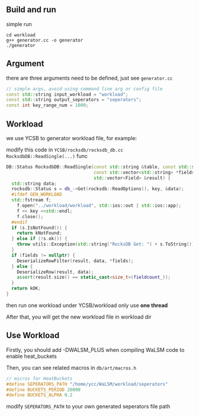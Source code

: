 ## Build and run

simple run 

``` shell
cd workload
g++ generator.cc -o generator
./generator
```

## Argument

there are three arguments need to be defined, just see ```generator.cc```

``` c++
// simple args, avoid using command line arg or config file
const std::string input_workload = "workload";
const std::string output_seperators = "seperators";
const int key_range_num = 1000;
```

## Workload

we use YCSB to generator workload file, for example:

modify this code in ```YCSB/rocksdb/rocksdb_db.cc RocksdbDB::ReadSingle(...)``` func

``` c++
DB::Status RocksdbDB::ReadSingle(const std::string &table, const std::string &key,
                                 const std::vector<std::string> *fields,
                                 std::vector<Field> &result) {
  std::string data;
  rocksdb::Status s = db_->Get(rocksdb::ReadOptions(), key, &data);
  #ifdef GEN_WORKLOAD
  std::fstream f;
	f.open("../workload/workload", std::ios::out | std::ios::app);
	f << key <<std::endl;
	f.close();
  #endif
  if (s.IsNotFound()) {
    return kNotFound;
  } else if (!s.ok()) {
    throw utils::Exception(std::string("RocksDB Get: ") + s.ToString());
  }
  if (fields != nullptr) {
    DeserializeRowFilter(result, data, *fields);
  } else {
    DeserializeRow(result, data);
    assert(result.size() == static_cast<size_t>(fieldcount_));
  }
  return kOK;
}
```

then run one workload under YCSB/workload only use **one thread**

After that, you will get the new workload file in workload dir

## Use Workload

Firstly, you should add -DWALSM_PLUS when compiling WaLSM code to enable heat_buckets

Then, you can see related macros in ```db/art/macros.h```

``` c++
// micros for HeatBuckets
#define SEPERATORS_PATH "/home/ycc/WaLSM/workload/seperators"
#define BUCKETS_PERIOD 20000
#define BUCKETS_ALPHA 0.2
```

modify ```SEPERATORS_PATH``` to your own generated seperators file path